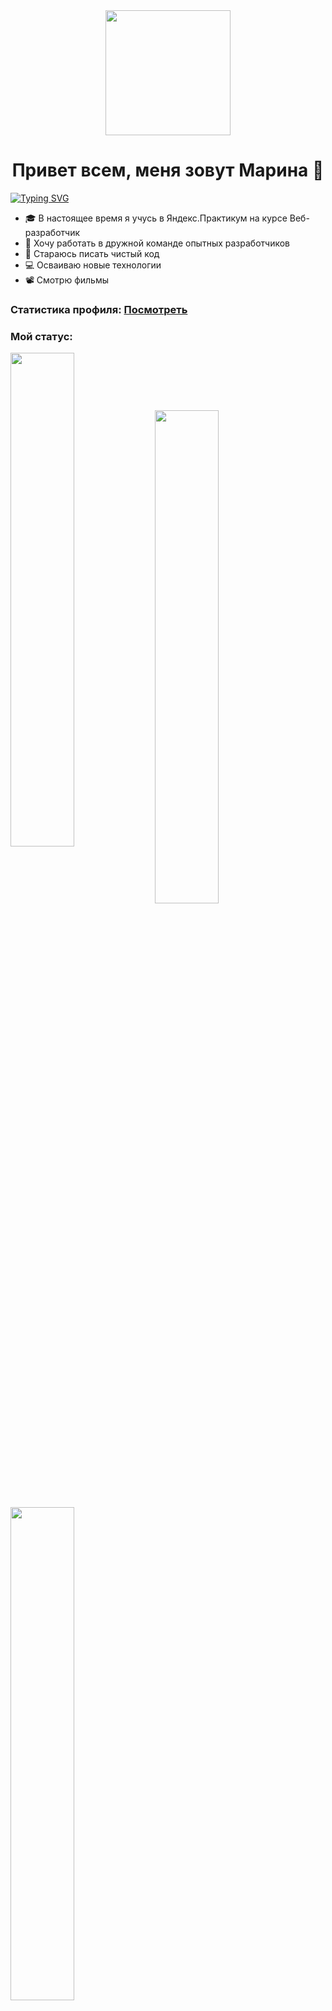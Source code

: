 <div align="center">
<img src="https://media4.giphy.com/media/UoLt6Tm8wlSnWGfSFs/giphy.gif?cid=790b7611da11823eb87f4d8b2694b77b7ce44ea4080f5a04&rid=giphy.gif&ct=s" width="200">
</div>

<h1 id="header" align="center">
  Привет всем, меня зовут Марина 👋
</h1>

<a href="https://git.io/typing-svg"><img src="https://readme-typing-svg.herokuapp.com?font=Fira+Code&duration=6000&pause=1000&center=%D0%B8%D1%81%D1%82%D0%B8%D0%BD%D0%BD%D1%8B%D0%B9&vCenter=%D0%B8%D1%81%D1%82%D0%B8%D0%BD%D0%BD%D1%8B%D0%B9&width=435&lines=I+Junior+Frontend+developer" alt="Typing SVG" /></a>

- 🎓 В настоящее время я учусь в Яндекс.Практикум на курсе Веб-разработчик
- 💼 Хочу работать в дружной команде опытных разработчиков
- 💎 Стараюсь писать чистый код
- 💻 Осваиваю новые технологии
- 📽️ Смотрю фильмы

###  Статистика профиля: [ Посмотреть ](https://metrics.lecoq.io/insights/MarinaNat)

### Мой статус:
<div>
  
  <img width="45%" align="center" src="https://github-profile-summary-cards.vercel.app/api/cards/repos-per-language?username=MarinaNat&theme=github_dark">
  
  <img width="45%" src="https://github-readme-streak-stats.herokuapp.com?user=MarinaNat&theme=github-dark-blue&hide_border=&locale=ru">
  <img width="45%" src="https://github-readme-stats.vercel.app/api?username=MarinaNat&theme=github_dark&hide_border=&locale=ru">
  
</div>

### 🔨 Мой стек:
![javascript](https://img.shields.io/badge/js-090909?style=for-the-badge&logo=javascript)
![HTML](https://img.shields.io/badge/HTML-090909?style=for-the-badge&logo=html5)
![CSS](https://img.shields.io/badge/CSS-090909?style=for-the-badge&logo=CSS3)
![React](https://img.shields.io/badge/React-090909?style=for-the-badge&logo=React)
![Node.js](https://img.shields.io/badge/Node.js-090909?style=for-the-badge&logo=Node.js)
![Git](https://img.shields.io/badge/Git-090909?style=for-the-badge&logo=Git)
![Webpack](https://img.shields.io/badge/Webpack-090909?style=for-the-badge&logo=Webpack)
![Sass](https://img.shields.io/badge/Sass-090909?style=for-the-badge&logo=Sass)
![MongoDB](https://img.shields.io/badge/MongoDB-090909?style=for-the-badge&logo=MongoDB)
![VSCode](https://img.shields.io/badge/VSCode-090909?style=for-the-badge&logo=visualstudiocode)
![github](https://img.shields.io/badge/github-090909?style=for-the-badge&logo=github)
![Api-REST](https://img.shields.io/badge/Api-REST-090909?style=for-the-badge&logo=apirest)

### ✐ Графические редакторы:
![Figma](https://img.shields.io/badge/Figma-090909?style=for-the-badge&logo=Figma)
![adobephotoshop](https://img.shields.io/badge/ps-090909?style=for-the-badge&logo=adobephotoshop)

### 📫  Контакты: 
- 📧Почта: 79112616306@ya.ru
- 🌐Telegram: [@Marina_Natalina](https://t.me/Marina_Natalina)

![codewars](https://www.codewars.com/users/MarinaNat/badges/large)

